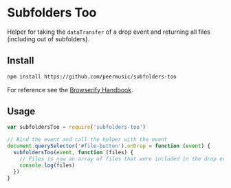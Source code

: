 # Subfolders Too

Helper for taking the `dataTransfer` of a drop event and returning all files (including out of subfolders).

## Install

```sh
npm install https://github.com/peermusic/subfolders-too
```

For reference see the [Browserify Handbook](https://github.com/substack/browserify-handbook#how-node_modules-works).

## Usage

```js
var subfoldersToo = require('subfolders-too')

// Bind the event and call the helper with the event
document.querySelector('#file-button').onDrop = function (event) {
  subfoldersToo(event, function (files) {
    // Files is now an array of files that were included in the drop event
    console.log(files)
  })
}
```
